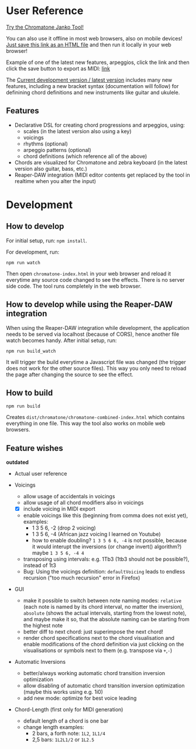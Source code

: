 User Reference
==============

[Try the Chromatone Janko Tool!](https://iostream.github.io/chromatone-helper/ "Chromatone Janko Tool by iostream")

You can also use it offline in most web browsers, also on mobile devices! [Just save this link as an HTML file](https://github.com/iostream/chromatone-helper/raw/master/dist/chromatone/chromatone-combined-index.html "Download the Chromatone Janko Tool") and then run it locally in your web browser!

Example of one of the latest new features, arpeggios, click the link and then click the save button to export as MIDI: [link](https://iostream.github.io/chromatone-helper/#chords=1t12Va+4Vb+6Vc+1t12Vd%2C%0D%0A6+5+1+2%0D%0A&voicing=a%3A+1+5+10+9+10+5+10+5%0D%0Ab%3A+5+10+15+14+15+10+15+10%0D%0Ac%3A+3+9+13+12+13+9+13+9%0D%0Ad%3A+1+8+10+9+10+8+10+8+1+8+10+9+10+8+10+7%0D%0Aa%0D%0A&zebra_root=-17&scale[0]=r1+2+3+4+5+6+7&rhythms=1+1+1+1+1+1+1+1+1+1+1+1+1+1+1+1&arp=>*)

The [Current development version / latest version](https://iostream.github.io/chromatone-helper/v2-dev/ "Chromatone Janko Tool v2 development by iostream") includes many new features, including a new bracket syntax (documentation will follow) for definining chord definitions and new instruments like guitar and ukulele.

Features
--------
- Declarative DSL for creating chord progressions and arpeggios, using:
  - scales (in the latest version also using a key)
  - voicings
  - rhythms (optional)
  - arpeggio patterns (optional)
  - chord definitions (which reference all of the above)
- Chords are visualized for Chromatone and zebra keyboard (in the latest version also guitar, bass, etc.)
- Reaper-DAW integration (MIDI editor contents get replaced by the tool in realtime when you alter the input)

Development
===========

How to develop
--------------

For initial setup, run: `npm install`.

For development, run:

```
npm run watch
```

Then open `chromatone-index.html` in your web browser and reload it everytime any source code changed to see the effects. There is no server side code. The tool runs completely in the web browser.

How to develop while using the Reaper-DAW integration
-----------------------------------------------------

When using the Reaper-DAW integration while development, the application needs to be served via localhost (because of CORS), hence another file watch becomes handy. After initial setup, run:

```
npm run build_watch
```

It will trigger the build everytime a Javascript file was changed (the trigger does not work for the other source files). This way you only need to reload the page after changing the source to see the effect.


How to build
------------

```
npm run build
```

Creates `dist/chromatone/chromatone-combined-index.html` which contains everything in one file. This way the tool also works on mobile web browsers.

Feature wishes
--------------

**outdated**

- Actual user reference
- Voicings
   * allow usage of accidentals in voicings
   * allow usage of all chord modifiers also in voicings
   * [x] include voicing in MIDI export
   * enable voicings like this (beginning from comma does not exist yet), examples:
      * 1 3 5 6, -2 (drop 2 voicing)
      * 1 3 5 6, -4 (African jazz voicing I learned on Youtube)
      * how to enable doubling? `1 3 5 6 6, -4` is not possible, because it would interupt the inversions (or change invert() algorithm?)
        maybe `1 3 5 6, -4 4`
   * transposing using intervals: e.g. 1Tb3 (1tb3 should not be possible?), instead of 1t3
   * Bug: Using the voicings definition: `defaultVoicing` leads to endless recursion ("too much recursion" error in Firefox)

- GUI
   * make it possible to switch between note naming modes: `relative` (each note is named by its chord interval, no matter the inversion), `absolute` (shows the actual intervals, starting from the lowest note), and maybe make it so, that the absolute naming can be starting from the highest note
   * better diff to next chord: just superimpose the next chord!
   * render chord specifications next to the chord visualisation and enable modifications of the chord definition via just clicking on the visualisations or symbols next to them (e.g. transpose via `+`,`-`)

- Automatic Inversions
   * better/always working automatic chord transition inversion optimization
   * allow disabling of automatic chord transition inversion optimization (maybe this works using e.g. 1i0)
   * add new mode: optimize for best voice leading

- Chord-Length (first only for MIDI generation)
   * default length of a chord is one bar
   * change length examples:
      * 2 bars, a forth note: `1L2`, `1L1/4`
      * 2,5 bars: `1L2L1/2` or `1L2.5`
